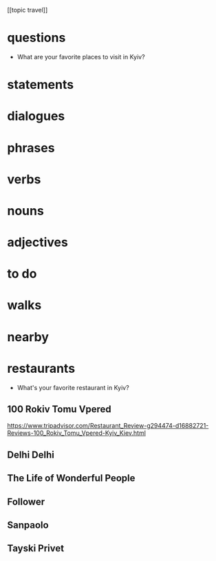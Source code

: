 [[topic travel]]

# questions
- What  are your favorite places to visit in Kyiv?

# statements

# dialogues

# phrases

# verbs

# nouns

# adjectives

# to do

# walks

# nearby

# restaurants
- What's your favorite restaurant in Kyiv?

## 100 Rokiv Tomu Vpered
https://www.tripadvisor.com/Restaurant_Review-g294474-d16882721-Reviews-100_Rokiv_Tomu_Vpered-Kyiv_Kiev.html

## Delhi Delhi

## The Life of Wonderful People

## Follower

## Sanpaolo

## Tayski Privet